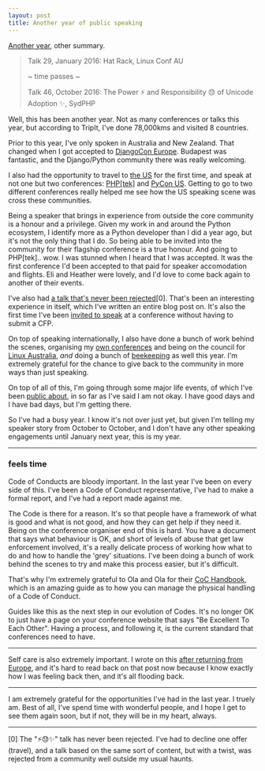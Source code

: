 ```yaml
---
layout: post
title: Another year of public speaking
---
```


[Another year](http://glasnt.com/blog/2015/11/04/a-year-of-public-speaking.html), other summary.

> Talk 29, January 2016: Hat Rack, Linux Conf AU
>
> ~ time passes ~
>
> Talk 46, October 2016: The Power ⚡️ and Responsibility 😓 of Unicode Adoption ✨, SydPHP

Well, this has been another year. Not as many conferences or talks this year,
but according to TripIt, I've done 78,000kms and visited 8 countries.

Prior to this year, I've only spoken in Australia and New Zealand. That changed
when I got accepted to [DjangoCon
Europe](http://glasnt.com/blog/2016/04/03/djangocon-europe.html). Budapest was
fantastic, and the Django/Python community there was really welcoming.

I also had the opportunity to travel to [the US](https://glasnt.com/blog/2016/06/03/on-my-last-fortnight.html) for the first time, and speak at not one
but two conferences:
[PHP[tek]](http://glasnt.com/blog/2016/06/09/phptek-wrap-up.html) and [PyCon
US](http://glasnt.com/blog/2016/06/10/pycon-us-wrap-up.html). Getting to go to
two different conferences really helped me see how the US speaking scene was
cross these communities.

Being a speaker that brings in experience from outside the core community is a
honour and a privilege. Given my work in and around the Python ecosystem, I
identify more as a Python developer than I did a year ago, but it's not the only
thing that I do. So being able to be invited into the community for their flagship
conference is a true honour. And going to PHP[tek].. wow. I was stunned when
I heard that I was accepted. It was the first conference I'd been accepted to
that paid for speaker accomodation and flights. Eli and Heather were lovely, and
I'd love to come back again to another of their events.

I've also had [a talk that's never
been rejected](http://glasnt.com/blog/2016/07/18/on-acceptance-rates.html)[0].
That's been an interesting experience in itself, which I've written an entire
blog post on. It's also the first time I've been [invited to speak](http://www.rubyconf.org.au/2017)
 at a conference without having to submit a CFP.

On top of speaking internationally, I also have done a bunch of work behind the
scenes, organising my [own
conferences](http://glasnt.com/blog/2016/08/19/katieconf-2016-wrap-up.html) and
being on the council for [Linux Australia](https://linux.org.au), *and* doing a
bunch of
[beekeeping](http://glasnt.com/blog/2016/06/08/on-becoming-a-core-contributor.html)
as well this year.  I'm extremely grateful for the chance to give back to the
community in more ways than just speaking.  

On top of all of this, I'm going through some major life events, of which I've been
[public about](https://twitter.com/glasnt/status/785610827747299328), in so far as I've
said I am not okay. I have good days and I have bad days, but I'm getting there.

So I've had a busy year. I know it's not over just yet, but given I'm telling my
speaker story from October to October, and I don't have any other speaking engagements
until January next year, this is my year.


-----


### feels time

Code of Conducts are bloody important. In the last year I've been on every side
of this. I've been a Code of Conduct representative, I've had to make a formal report,
and I've had a report made against me.

The Code is there for a reason. It's so that people have a framework of what is good
and what is not good, and how they can get help if they need it. Being on the conference
organiser end of this is hard. You have a document that says what behaviour is OK,
and short of levels of abuse that get law enforcement involved, it's a really delicate process
of working how what to do and how to handle the 'grey' situations. I've been doing
a bunch of work behind the scenes to try and make this process easier, but it's difficult.

That's why I'm extremely grateful to Ola and Ola for their [CoC Handbook](https://www.coc-handbook.com/),
which is an amazing guide as to how you can manage the physical handling of a Code of Conduct.

Guides like this as the next step in our evolution of Codes. It's no longer OK to just have a page
on your conference website that says "Be Excellent To Each Other". Having a process, and
following it, is the current standard that conferences need to have.

----

Self care is also extremely important. I wrote on this [after returning from Europe](http://glasnt.com/blog/2016/04/06/on-post-conference-care.html),
and it's hard to read back on that post now because I know exactly how I was feeling back then, and
it's all flooding back.

-----


I am extremely grateful for the opportunities I've had in the last year. I truely am.
Best of all, I've spend time with wonderful people, and I hope I get to see
them again soon, but if not, they will be in my heart, always.

-----

[0] The "⚡️😓✨" talk has never been rejected. I've had to decline one offer
(travel), and a talk based on the same sort of content, but with a twist, was
rejected from a community well outside my usual haunts.
